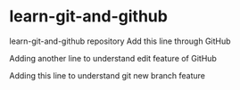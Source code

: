 # learn-git-and-github
learn-git-and-github repository
Add this line through GitHub

Adding another line to understand edit feature of GitHub

Adding this line to understand git new branch feature
